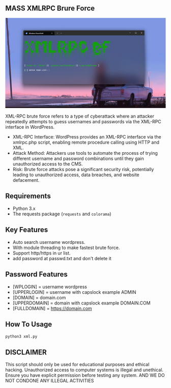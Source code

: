## MASS XMLRPC Brure Force

<img src="https://raw.githubusercontent.com/InMyMine7/InMyMine7/main/xml.png">

XML-RPC brute force refers to a type of cyberattack where an attacker repeatedly attempts to guess usernames and passwords via the XML-RPC interface in WordPress.

- XML-RPC Interface: WordPress provides an XML-RPC interface via the xmlrpc.php script, enabling remote procedure calling using HTTP and XML.
- Attack Method: Attackers use tools to automate the process of trying different username and password combinations until they gain unauthorized access to the CMS.
- Risk: Brute force attacks pose a significant security risk, potentially leading to unauthorized access, data breaches, and website defacement.

## Requirements
- Python 3.x
- The requests package (`requests` and `colorama`)

## Key Features
- Auto search username wordpress. 
- With module threading to make fastest brute force.
- Support http/https in ur list.
- add password at passwd.txt and don't delete it

## Password Features
- [WPLOGIN] = username wordpress
- [UPPERLOGIN] = username with capslock example ADMIN
- [DOMAIN] = domain.com
- [UPPERDOMAIN] = domain with capslock example DOMAIN.COM
- [FULLDOMAIN] = https://domain.com
## How To Usage 

```
python3 xml.py
```
## DISCLAIMER
This script should only be used for educational purposes and ethical hacking. Unauthorized access to computer systems is illegal and unethical. Ensure you have explicit permission before testing any system. AND WE DO NOT CONDONE ANY ILLEGAL ACTIVITIES
